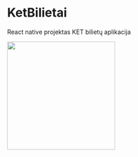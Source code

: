 # KetBilietai
React native projektas
KET bilietų aplikacija


<img src="https://user-images.githubusercontent.com/60687269/154676733-29acc35f-4d43-4eaa-b5f2-e40a197a4f89.png" width="250">
